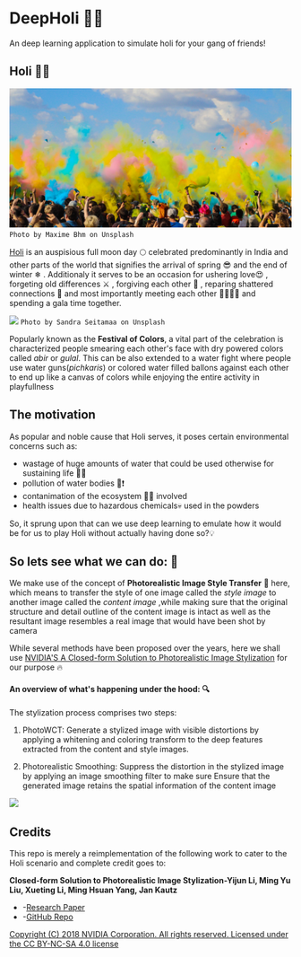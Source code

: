 # DeepHoli 🎨💦
An deep learning application to simulate holi for your gang of friends!

## **Holi** 🎊💃

![](https://github.com/smaranjitghose/DeepHoli/blob/master/images/holi_1.jpg)
```Photo by Maxime Bhm on Unsplash```


[Holi](https://en.wikipedia.org/wiki/Holi) is an auspisious full moon day 🌕 celebrated predominantly in India and other parts of the world that signifies the arrival of spring 😎 and the end of winter ❄ . Additionaly it serves to be an occasion for ushering love😍 , forgeting old differences ⚔ , forgiving each other 🙏 , reparing shattered connections 🔨 and most importantly meeting each other 🙋‍♀️🙋‍♂️ and spending a gala time together.

![](https://github.com/smaranjitghose/DeepHoli/blob/master/images/holi_2.jpg)
```Photo by Sandra Seitamaa on Unsplash```


Popularly known as the __Festival of Colors__, a vital part of the celebration is characterized people smearing each other's face with dry powered colors called _abir_ or _gulal_. This can be also extended to a water fight where people use water guns(_pichkaris_) or colored water filled ballons against each other to end up like a canvas of colors while enjoying the entire activity in playfullness

## The motivation 

As popular and noble cause that Holi serves, it poses certain environmental concerns such as:
- wastage of huge amounts of water that could be used otherwise for sustaining life 🚫😒
- pollution of water bodies 🌊❗
- contanimation of the ecosystem 🦌🌼 involved 
- health issues due to hazardous chemicals💀 used in the powders 

So, it sprung upon that can we use deep learning to emulate how it would be for us to play Holi without actually having done so?💡

## So lets see what we can do: 🧠

We make use of the concept of **Photorealistic Image Style Transfer** 📸 here, which means to transfer the style of one image called the _style image_ to another image called the  _content image_ ,while making sure that the original structure and detail outline of the content image is intact as well as the resultant image resembles a real image that would have been shot by camera

While several methods have been proposed over the years, here we shall use [NVIDIA'S A Closed-form Solution to Photorealistic Image Stylization](https://research.nvidia.com/publication/2018-09_A-Closed-form-Solution) for our purpose 🔥

#### An overview of what's happening under the hood: 🔍

The stylization process comprises two steps:

1. PhotoWCT: Generate a stylized image with visible distortions by applying a whitening and coloring transform to the deep features extracted from the content and style images.

2. Photorealistic Smoothing: Suppress the distortion in the stylized image by applying an image smoothing filter to make sure Ensure that the generated image retains the spatial information of the content image

![](https://miro.medium.com/max/691/0*FdRWiIH6w9OistOF.png)


## Credits

This repo is merely a reimplementation of the following work to cater to the Holi scenario and complete credit goes to:

**Closed-form Solution to Photorealistic Image Stylization-Yijun Li, Ming Yu Liu, Xueting Li, Ming Hsuan Yang, Jan Kautz** 

- -[Research Paper](https://eccv2018.org/openaccess/content_ECCV_2018/papers/Yijun_Li_A_Closed-form_Solution_ECCV_2018_paper.pdf)
- -[GitHub Repo](https://github.com/NVIDIA/FastPhotoStyle)

[Copyright (C) 2018 NVIDIA Corporation. All rights reserved. Licensed under the CC BY-NC-SA 4.0 license](https://creativecommons.org/licenses/by-nc-sa/4.0/legalcode)
